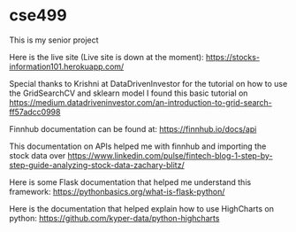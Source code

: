 # cse499
This is my senior project

Here is the live site (Live site is down at the moment): https://stocks-information101.herokuapp.com/

Special thanks to Krishni at DataDrivenInvestor for the tutorial on how to use the GridSearchCV and sklearn model
I found this basic tutorial on https://medium.datadriveninvestor.com/an-introduction-to-grid-search-ff57adcc0998

Finnhub documentation can be found at: https://finnhub.io/docs/api

This documentation on APIs helped me with finnhub and importing the stock data over https://www.linkedin.com/pulse/fintech-blog-1-step-by-step-guide-analyzing-stock-data-zachary-blitz/

Here is some Flask documentation that helped me understand this framework: https://pythonbasics.org/what-is-flask-python/

Here is the documentation that helped explain how to use HighCharts on python: https://github.com/kyper-data/python-highcharts
